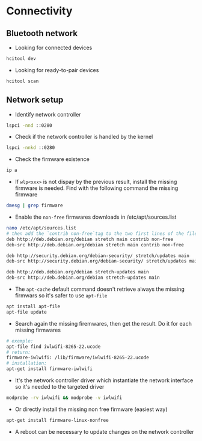 # Connectivity

## Bluetooth network

- Looking for connected devices
```sh
hcitool dev
```

- Looking for ready-to-pair devices
```sh
hcitool scan
```

## Network setup

- Identify network controller
```sh
lspci -nnd ::0280
```

- Check if the network controller is handled by the kernel
```sh
lspci -nnkd ::0280
```

- Check the firmware existence
```sh
ip a
```

- If `wlp<xxx>` is not dispay by the previous result, install the missing firmware is needed. Find with the following command the missing firmware
```sh
dmesg | grep firmware
```

- Enable the `non-free` firmwares downloads in /etc/apt/sources.list
```sh
nano /etc/apt/sources.list
# then add the `contrib non-free`tag to the two first lines of the file
deb http://deb.debian.org/debian stretch main contrib non-free
deb-src http://deb.debian.org/debian stretch main contrib non-free

deb http://security.debian.org/debian-security/ stretch/updates main
deb-src http://security.debian.org/debian-security/ stretch/updates main

deb http://deb.debian.org/debian stretch-updates main
deb-src http://deb.debian.org/debian stretch-updates main
```

- The `apt-cache` default command doesn't retrieve always the missing firmwars so it's safer to use `apt-file`
```sh
apt install apt-file
apt-file update
```

- Search again the missing firemwares, then get the result. Do it for each missing firmwares
```sh
# exemple:
apt-file find iwlwifi-8265-22.ucode
# return:
firmware-iwlwifi: /lib/firmware/iwlwifi-8265-22.ucode
# installation:
apt-get install firmware-iwlwifi
```

- It's the network controller driver which instantiate the network interface so it's needed to the targeted driver
```sh
modprobe -rv iwlwifi && modprobe -v iwlwifi
```

- Or directly install the missing non free firmware (easiest way)
```sh
apt-get install firmware-linux-nonfree
```

- A reboot can be necessary to update changes on the network controller
